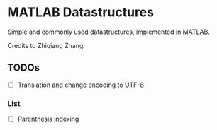 # MATLAB Datastructures
 
Simple and commonly used datastructures, implemented in MATLAB.

Credits to Zhiqiang Zhang.

## TODOs

- [ ] Translation and change encoding to UTF-8

### List

- [ ] Parenthesis indexing

